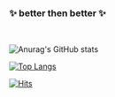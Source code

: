 ### ✨ better then better ✨

<br>

![Anurag's GitHub stats](https://github-readme-stats.vercel.app/api?username=hyun-sseob&show_icons=true&private=true&theme=flag-india)

[![Top Langs](https://github-readme-stats.vercel.app/api/top-langs/?username=hyun-sseob&layout=compact)](https://github.com/hyun-sseob)


[![Hits](https://hits.seeyoufarm.com/api/count/incr/badge.svg?url=https%3A%2F%2Fgithub.com%2Fhyun-soep&count_bg=%23FF4500&title_bg=%232A2D2E&icon=java.svg&icon_color=%23FFFFFF&title=hits&edge_flat=false)](https://hits.seeyoufarm.com)

